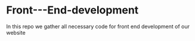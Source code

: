 # Front---End-development
In this repo we gather all necessary code for front end development of our website
